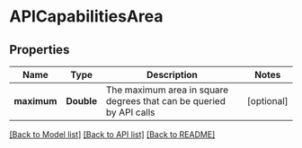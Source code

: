 # APICapabilitiesArea

## Properties
Name | Type | Description | Notes
------------ | ------------- | ------------- | -------------
**maximum** | **Double** | The maximum area in square degrees that can be queried by API calls | [optional] 

[[Back to Model list]](../README.md#documentation-for-models) [[Back to API list]](../README.md#documentation-for-api-endpoints) [[Back to README]](../README.md)


